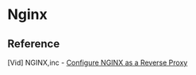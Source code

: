 # Nginx

## Reference
[Vid] NGINX,inc - [Configure NGINX as a Reverse Proxy](https://www.youtube.com/watch?v=lZVAI3PqgHc&ab_channel=NGINX%2CInc)